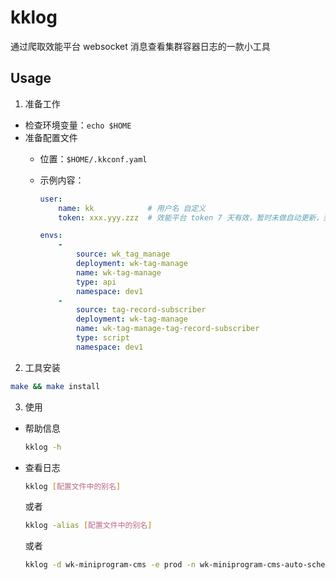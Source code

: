 # kklog

通过爬取效能平台 websocket 消息查看集群容器日志的一款小工具

## Usage

1. 准备工作

- 检查环境变量：`echo $HOME`
- 准备配置文件
  - 位置：`$HOME/.kkconf.yaml`
  - 示例内容：

    ```yaml
    user:
        name: kk            # 用户名 自定义
        token: xxx.yyy.zzz  # 效能平台 token 7 天有效，暂时未做自动更新，到期需手动替换

    envs:
        -
            source: wk_tag_manage
            deployment: wk-tag-manage
            name: wk-tag-manage
            type: api
            namespace: dev1
        -
            source: tag-record-subscriber
            deployment: wk-tag-manage
            name: wk-tag-manage-tag-record-subscriber
            type: script
            namespace: dev1
    ```

2. 工具安装

```sh
make && make install
```

3. 使用

- 帮助信息

    ```sh
    kklog -h
    ```

- 查看日志

    ```sh
    kklog [配置文件中的别名]
    ```

    或者

    ```sh
    kklog -alias [配置文件中的别名]
    ```

    或者

    ```sh
    kklog -d wk-miniprogram-cms -e prod -n wk-miniprogram-cms-auto-scheduler -ns iprod -t script
    ```
